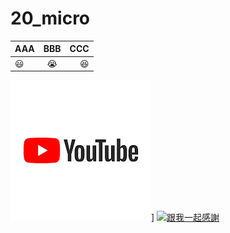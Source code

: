 # 20_micro

|AAA|BBB|CCC|
|:---|:---:|---:|
|:smiley:|:sob:|:laughing:|

![YouTube](download.png)]
[![跟我一起感謝](https://img.youtube.com/vi/zFdCd_SG13U/0.jpg)](https://www.youtube.com/watch?time_continue=2&v=zFdCd_SG13U "跟我一起感謝")

